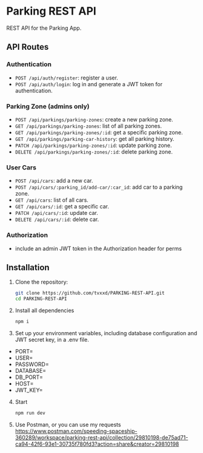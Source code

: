 # Parking REST API
REST API for the Parking App.

## API Routes

### Authentication

- `POST /api/auth/register`: register a user.
- `POST /api/auth/login`: log in and generate a JWT token for authentication.

### Parking Zone (admins only)

- `POST /api/parkings/parking-zones`: create a new parking zone.
- `GET /api/parkings/parking-zones`: list of all parking zones.
- `GET /api/parkings/parking-zones/:id`: get a specific parking zone.
- `GET /api/parkings/parking-car-history`: get all parking history.
- `PATCH /api/parkings/parking-zones/:id`: update parking zone.
- `DELETE /api/parkings/parking-zones/:id`: delete parking zone.

### User Cars 

- `POST /api/cars`: add a new car.
- `POST /api/cars/:parking_id/add-car/:car_id`: add car to a parking zone.
- `GET /api/cars`: list of all cars.
- `GET /api/cars/:id`: get a specific car.
- `PATCH /api/cars/:id`: update car.
- `DELETE /api/cars/:id`: delete car.


### Authorization

- include an admin JWT token in the Authorization header for perms

## Installation

1. Clone the repository:

   ```bash
   git clone https://github.com/tvxxd/PARKING-REST-API.git
   cd PARKING-REST-API

2. Install all dependencies
   ```bash
   npm i

3. Set up your environment variables, including database configuration and JWT secret key, in a .env file.
  - PORT=
  - USER=
  - PASSWORD=
  - DATABASE=
  - DB_PORT=
  - HOST=
  - JWT_KEY=

4. Start
    ```bash
    npm run dev

3. Use Postman, or you can use my requests https://www.postman.com/speeding-spaceship-360289/workspace/parking-rest-api/collection/29810198-de75ad71-ca94-42f6-93e1-30735f780fd3?action=share&creator=29810198
